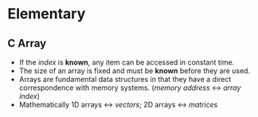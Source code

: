 # Elementary

## C Array

* If the *index* is **known**, any item can be accessed in constant time.
* The size of an array is fixed and must be **known** before they are used.
* Arrays are fundamental data structures in that they have a direct correspondence with memory systems. (*memory address* <-> *array index*)
* Mathematically 1D arrays <-> *vectors*; 2D arrays <-> *matrices*
